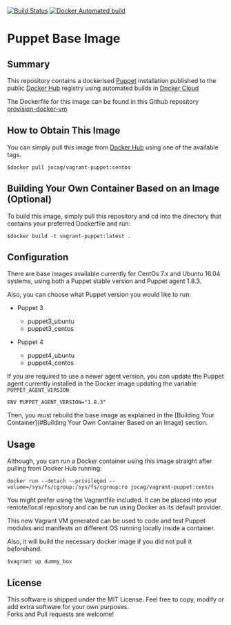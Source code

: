 [![Build Status](https://travis-ci.org/jocag/provision-docker-vm.svg?branch=master)](https://travis-ci.org/jocag/provision-docker-vm)  [![Docker Automated build](https://img.shields.io/badge/docker%20build-automated-blue.svg)](https://hub.docker.com/r/jocag/vagrant-puppet/)

# Puppet Base Image
## Summary
This repository contains a dockerised [Puppet](https://github.com/puppetlabs/puppet) installation published to the public [Docker Hub](https://hub.docker.com/r/jocag/vagrant-puppet/) registry using automated builds in [Docker Cloud](https://cloud.docker.com/app/jocag/repository/docker/jocag/vagrant-puppet/general)

The Dockerfile for this image can be found in this Github repository [provision-docker-vm](https://github.com/jocag/provision-docker-vm)

## How to Obtain This Image
You can simply pull this image from [Docker Hub](https://hub.docker.com/r/jocag/vagrant-puppet) using one of the available tags.

`$docker pull jocag/vagrant-puppet:centos`

## Building Your Own Container Based on an Image (Optional)
To build this image, simply pull this repository and cd into the directory that contains your preferred Dockerfile and run:  

`$docker build -t vagrant-puppet:latest .`

## Configuration
There are base images available currently for CentOs 7.x and Ubuntu 16.04 systems, using both a Puppet stable version and Puppet agent 1.8.3.

Also, you can choose what Puppet version you would like to run:
- Puppet 3
  - puppet3_ubuntu
  - puppet3_centos


- Puppet 4
  - puppet4_ubuntu
  - puppet4_centos

If you are required to use a newer agent version, you can update the Puppet agent currently installed in the Docker image updating the variable `PUPPET_AGENT_VERSION`

`ENV PUPPET_AGENT_VERSION="1.8.3"`

Then, you must rebuild the base image as explained in the [Building Your Container](#Building Your Own Container Based on an Image) section.

## Usage
Although, you can run a Docker container using this image straight after pulling from Docker Hub running:  

```
docker run --detach --privileged --volume=/sys/fs/cgroup:/sys/fs/cgroup:ro jocag/vagrant-puppet:centos
```

You might prefer using the Vagrantfile included. It can be placed into your remote/local repository and can be run using Docker as its default provider.

This new Vagrant VM generated can be used to code and test Puppet modules and manifests on different OS running locally inside a container.

Also, it will build the necessary docker image if you did not pull it beforehand.

`$vagrant up dummy_box`

## License
This software is shipped under the MIT License. Feel free to copy, modify or add extra software for your own purposes.  
Forks and Pull requests are welcome!
